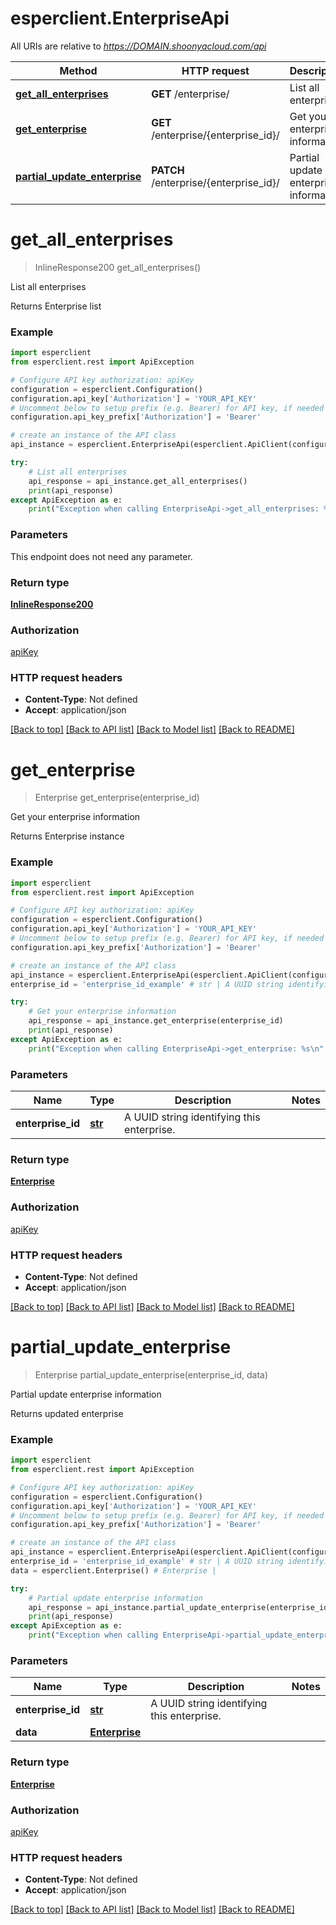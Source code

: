 # esperclient.EnterpriseApi

All URIs are relative to *https://DOMAIN.shoonyacloud.com/api*

Method | HTTP request | Description
------------- | ------------- | -------------
[**get_all_enterprises**](EnterpriseApi.md#get_all_enterprises) | **GET** /enterprise/ | List all enterprises
[**get_enterprise**](EnterpriseApi.md#get_enterprise) | **GET** /enterprise/{enterprise_id}/ | Get your enterprise information
[**partial_update_enterprise**](EnterpriseApi.md#partial_update_enterprise) | **PATCH** /enterprise/{enterprise_id}/ | Partial update enterprise information


# **get_all_enterprises**
> InlineResponse200 get_all_enterprises()

List all enterprises

Returns Enterprise list

### Example
```python
import esperclient
from esperclient.rest import ApiException

# Configure API key authorization: apiKey
configuration = esperclient.Configuration()
configuration.api_key['Authorization'] = 'YOUR_API_KEY'
# Uncomment below to setup prefix (e.g. Bearer) for API key, if needed
configuration.api_key_prefix['Authorization'] = 'Bearer'

# create an instance of the API class
api_instance = esperclient.EnterpriseApi(esperclient.ApiClient(configuration))

try:
    # List all enterprises
    api_response = api_instance.get_all_enterprises()
    print(api_response)
except ApiException as e:
    print("Exception when calling EnterpriseApi->get_all_enterprises: %s\n" % e)
```

### Parameters
This endpoint does not need any parameter.

### Return type

[**InlineResponse200**](InlineResponse200.md)

### Authorization

[apiKey](../README.md#apiKey)

### HTTP request headers

 - **Content-Type**: Not defined
 - **Accept**: application/json

[[Back to top]](#) [[Back to API list]](../README.md#documentation-for-api-endpoints) [[Back to Model list]](../README.md#documentation-for-models) [[Back to README]](../README.md)

# **get_enterprise**
> Enterprise get_enterprise(enterprise_id)

Get your enterprise information

Returns Enterprise instance

### Example
```python
import esperclient
from esperclient.rest import ApiException

# Configure API key authorization: apiKey
configuration = esperclient.Configuration()
configuration.api_key['Authorization'] = 'YOUR_API_KEY'
# Uncomment below to setup prefix (e.g. Bearer) for API key, if needed
configuration.api_key_prefix['Authorization'] = 'Bearer'

# create an instance of the API class
api_instance = esperclient.EnterpriseApi(esperclient.ApiClient(configuration))
enterprise_id = 'enterprise_id_example' # str | A UUID string identifying this enterprise.

try:
    # Get your enterprise information
    api_response = api_instance.get_enterprise(enterprise_id)
    print(api_response)
except ApiException as e:
    print("Exception when calling EnterpriseApi->get_enterprise: %s\n" % e)
```

### Parameters

Name | Type | Description  | Notes
------------- | ------------- | ------------- | -------------
 **enterprise_id** | [**str**](.md)| A UUID string identifying this enterprise. | 

### Return type

[**Enterprise**](Enterprise.md)

### Authorization

[apiKey](../README.md#apiKey)

### HTTP request headers

 - **Content-Type**: Not defined
 - **Accept**: application/json

[[Back to top]](#) [[Back to API list]](../README.md#documentation-for-api-endpoints) [[Back to Model list]](../README.md#documentation-for-models) [[Back to README]](../README.md)

# **partial_update_enterprise**
> Enterprise partial_update_enterprise(enterprise_id, data)

Partial update enterprise information

Returns updated enterprise

### Example
```python
import esperclient
from esperclient.rest import ApiException

# Configure API key authorization: apiKey
configuration = esperclient.Configuration()
configuration.api_key['Authorization'] = 'YOUR_API_KEY'
# Uncomment below to setup prefix (e.g. Bearer) for API key, if needed
configuration.api_key_prefix['Authorization'] = 'Bearer'

# create an instance of the API class
api_instance = esperclient.EnterpriseApi(esperclient.ApiClient(configuration))
enterprise_id = 'enterprise_id_example' # str | A UUID string identifying this enterprise.
data = esperclient.Enterprise() # Enterprise | 

try:
    # Partial update enterprise information
    api_response = api_instance.partial_update_enterprise(enterprise_id, data)
    print(api_response)
except ApiException as e:
    print("Exception when calling EnterpriseApi->partial_update_enterprise: %s\n" % e)
```

### Parameters

Name | Type | Description  | Notes
------------- | ------------- | ------------- | -------------
 **enterprise_id** | [**str**](.md)| A UUID string identifying this enterprise. | 
 **data** | [**Enterprise**](Enterprise.md)|  | 

### Return type

[**Enterprise**](Enterprise.md)

### Authorization

[apiKey](../README.md#apiKey)

### HTTP request headers

 - **Content-Type**: Not defined
 - **Accept**: application/json

[[Back to top]](#) [[Back to API list]](../README.md#documentation-for-api-endpoints) [[Back to Model list]](../README.md#documentation-for-models) [[Back to README]](../README.md)

